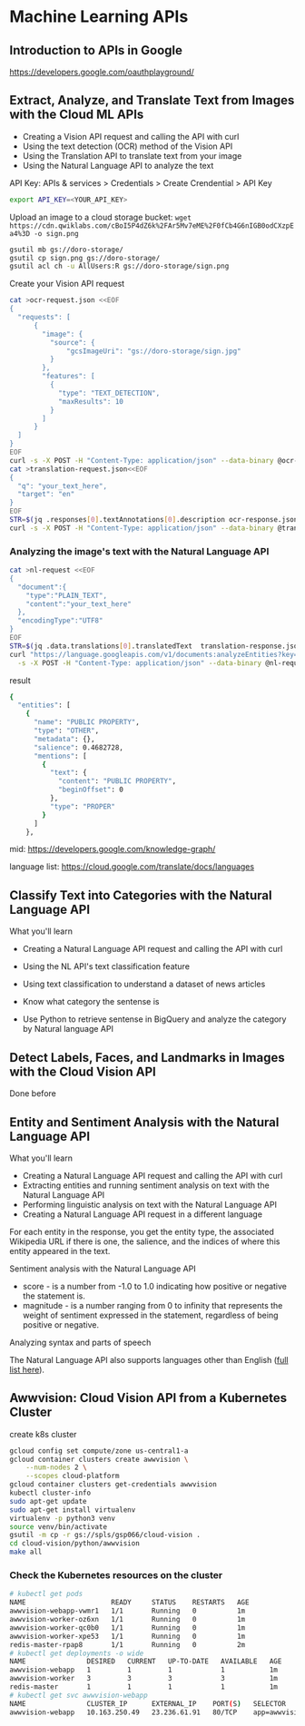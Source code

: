 # Machine Learning APIs

## Introduction to APIs in Google 

https://developers.google.com/oauthplayground/

## Extract, Analyze, and Translate Text from Images with the Cloud ML APIs 

- Creating a Vision API request and calling the API with curl
- Using the text detection (OCR) method of the Vision API
- Using the Translation API to translate text from your image
- Using the Natural Language API to analyze the text

API Key: APIs & services > Credentials > Create Crendential > API Key

```bash
export API_KEY=<YOUR_API_KEY>
```

Upload an image to a cloud storage bucket: `wget https://cdn.qwiklabs.com/cBoI5P4dZ6k%2FAr5Mv7eME%2F0fCb4G6nIGB0odCXzpEa4%3D -o sign.png`

```bash
gsutil mb gs://doro-storage/
gsutil cp sign.png gs://doro-storage/
gsutil acl ch -u AllUsers:R gs://doro-storage/sign.png
```

Create your Vision API request

```bash
cat >ocr-request.json <<EOF
{
  "requests": [
      {
        "image": {
          "source": {
              "gcsImageUri": "gs://doro-storage/sign.jpg"
          }
        },
        "features": [
          {
            "type": "TEXT_DETECTION",
            "maxResults": 10
          }
        ]
      }
  ]
}
EOF
curl -s -X POST -H "Content-Type: application/json" --data-binary @ocr-request.json  https://vision.googleapis.com/v1/images:annotate?key=${API_KEY} -o ocr-response.json
cat >translation-request.json<<EOF
{
  "q": "your_text_here",
  "target": "en"
}
EOF
STR=$(jq .responses[0].textAnnotations[0].description ocr-response.json) && STR="${STR//\"}" && sed -i "s|your_text_here|$STR|g" translation-request.json
curl -s -X POST -H "Content-Type: application/json" --data-binary @translation-request.json https://translation.googleapis.com/language/translate/v2?key=${API_KEY} -o translation-response.json
```

### Analyzing the image's text with the Natural Language API

```bash
cat >nl-request <<EOF
{
  "document":{
    "type":"PLAIN_TEXT",
    "content":"your_text_here"
  },
  "encodingType":"UTF8"
}
EOF
STR=$(jq .data.translations[0].translatedText  translation-response.json) && STR="${STR//\"}" && sed -i "s|your_text_here|$STR|g" nl-request.json
curl "https://language.googleapis.com/v1/documents:analyzeEntities?key=${API_KEY}" \
  -s -X POST -H "Content-Type: application/json" --data-binary @nl-request.json
```

result

```bash
{
  "entities": [
    {
      "name": "PUBLIC PROPERTY",
      "type": "OTHER",
      "metadata": {},
      "salience": 0.4682728,
      "mentions": [
        {
          "text": {
            "content": "PUBLIC PROPERTY",
            "beginOffset": 0
          },
          "type": "PROPER"
        }
      ]
    },
```

mid: https://developers.google.com/knowledge-graph/

language list: https://cloud.google.com/translate/docs/languages

## Classify Text into Categories with the Natural Language API 

What you'll learn

- Creating a Natural Language API request and calling the API with curl
- Using the NL API's text classification feature
- Using text classification to understand a dataset of news articles

- Know what category the sentense is
- Use Python to retrieve sentense in BigQuery and analyze the category by Natural language API

## Detect Labels, Faces, and Landmarks in Images with the Cloud Vision API 

Done before

## Entity and Sentiment Analysis with the Natural Language API 

What you'll learn

- Creating a Natural Language API request and calling the API with curl
- Extracting entities and running sentiment analysis on text with the Natural Language API
- Performing linguistic analysis on text with the Natural Language API
- Creating a Natural Language API request in a different language

For each entity in the response, you get the entity type, the associated Wikipedia URL if there is one, the salience, and the indices of where this entity appeared in the text.

Sentiment analysis with the Natural Language API

- score - is a number from -1.0 to 1.0 indicating how positive or negative the statement is.
- magnitude - is a number ranging from 0 to infinity that represents the weight of sentiment expressed in the statement, regardless of being positive or negative.

Analyzing syntax and parts of speech

The Natural Language API also supports languages other than English ([full list here](https://cloud.google.com/natural-language/docs/languages)).

## Awwvision: Cloud Vision API from a Kubernetes Cluster

create k8s cluster

```bash
gcloud config set compute/zone us-central1-a
gcloud container clusters create awwvision \
    --num-nodes 2 \
    --scopes cloud-platform
gcloud container clusters get-credentials awwvision
kubectl cluster-info
sudo apt-get update
sudo apt-get install virtualenv
virtualenv -p python3 venv
source venv/bin/activate
gsutil -m cp -r gs://spls/gsp066/cloud-vision .
cd cloud-vision/python/awwvision
make all
```

### Check the Kubernetes resources on the cluster

```bash
# kubectl get pods
NAME                     READY     STATUS    RESTARTS   AGE
awwvision-webapp-vwmr1   1/1       Running   0          1m
awwvision-worker-oz6xn   1/1       Running   0          1m
awwvision-worker-qc0b0   1/1       Running   0          1m
awwvision-worker-xpe53   1/1       Running   0          1m
redis-master-rpap8       1/1       Running   0          2m
# kubectl get deployments -o wide
NAME               DESIRED   CURRENT   UP-TO-DATE   AVAILABLE   AGE       CONTAINERS         IMAGES                                SELECTOR
awwvision-webapp   1         1         1            1           1m        awwvision-webapp   gcr.io/your-project/awwvision-webapp   app=awwvision,role=frontend
awwvision-worker   3         3         3            3           1m        awwvision-worker   gcr.io/your-project/awwvision-worker   app=awwvision,role=worker
redis-master       1         1         1            1           1m        redis-master       redis                                 app=redis,role=master
# kubectl get svc awwvision-webapp
NAME               CLUSTER_IP      EXTERNAL_IP    PORT(S)   SELECTOR                      AGE
awwvision-webapp   10.163.250.49   23.236.61.91   80/TCP    app=awwvision,role=frontend   13m:w
```
